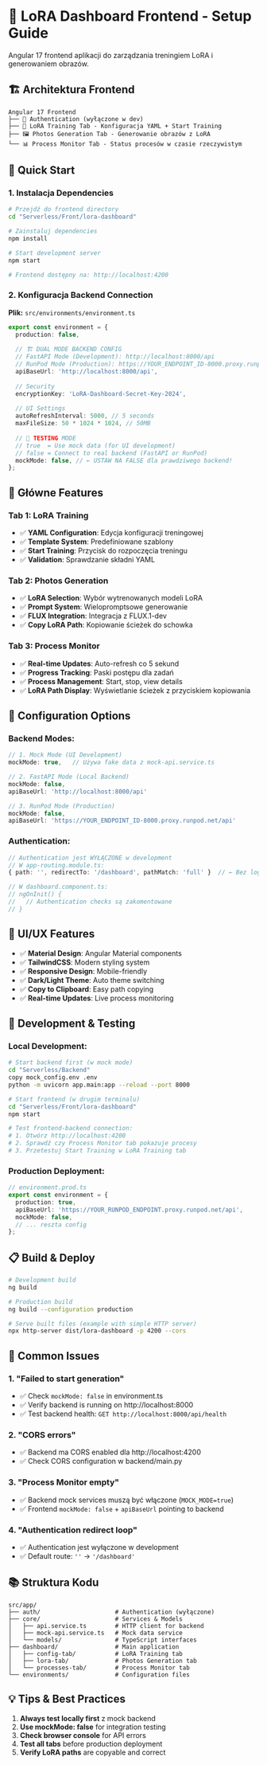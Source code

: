 # 🎨 LoRA Dashboard Frontend - Setup Guide

Angular 17 frontend aplikacji do zarządzania treningiem LoRA i generowaniem obrazów.

## 🏗️ **Architektura Frontend**

```
Angular 17 Frontend
├── 🔐 Authentication (wyłączone w dev)
├── 📝 LoRA Training Tab - Konfiguracja YAML + Start Training  
├── 🖼️ Photos Generation Tab - Generowanie obrazów z LoRA
└── 📊 Process Monitor Tab - Status procesów w czasie rzeczywistym
```

## 🚀 **Quick Start**

### **1. Instalacja Dependencies**

```bash
# Przejdź do frontend directory
cd "Serverless/Front/lora-dashboard"

# Zainstaluj dependencies
npm install

# Start development server
npm start

# Frontend dostępny na: http://localhost:4200
```

### **2. Konfiguracja Backend Connection**

**Plik:** `src/environments/environment.ts`

```typescript
export const environment = {
  production: false,
  
  // 🏗️ DUAL MODE BACKEND CONFIG
  // FastAPI Mode (Development): http://localhost:8000/api
  // RunPod Mode (Production): https://YOUR_ENDPOINT_ID-8000.proxy.runpod.net/api
  apiBaseUrl: 'http://localhost:8000/api',
  
  // Security
  encryptionKey: 'LoRA-Dashboard-Secret-Key-2024',
  
  // UI Settings
  autoRefreshInterval: 5000, // 5 seconds
  maxFileSize: 50 * 1024 * 1024, // 50MB
  
  // 🧪 TESTING MODE
  // true  = Use mock data (for UI development)
  // false = Connect to real backend (FastAPI or RunPod)
  mockMode: false, // ← USTAW NA FALSE dla prawdziwego backend!
};
```

## 🎯 **Główne Features**

### **Tab 1: LoRA Training**
- ✅ **YAML Configuration**: Edycja konfiguracji treningowej
- ✅ **Template System**: Predefiniowane szablony
- ✅ **Start Training**: Przycisk do rozpoczęcia treningu
- ✅ **Validation**: Sprawdzanie składni YAML

### **Tab 2: Photos Generation**  
- ✅ **LoRA Selection**: Wybór wytrenowanych modeli LoRA
- ✅ **Prompt System**: Wielopromptsowe generowanie
- ✅ **FLUX Integration**: Integracja z FLUX.1-dev
- ✅ **Copy LoRA Path**: Kopiowanie ścieżek do schowka

### **Tab 3: Process Monitor**
- ✅ **Real-time Updates**: Auto-refresh co 5 sekund
- ✅ **Progress Tracking**: Paski postępu dla zadań
- ✅ **Process Management**: Start, stop, view details
- ✅ **LoRA Path Display**: Wyświetlanie ścieżek z przyciskiem kopiowania

## 🔧 **Configuration Options**

### **Backend Modes:**
```typescript
// 1. Mock Mode (UI Development)
mockMode: true,   // Używa fake data z mock-api.service.ts

// 2. FastAPI Mode (Local Backend) 
mockMode: false,
apiBaseUrl: 'http://localhost:8000/api'

// 3. RunPod Mode (Production)
mockMode: false,
apiBaseUrl: 'https://YOUR_ENDPOINT_ID-8000.proxy.runpod.net/api'
```

### **Authentication:**
```typescript
// Authentication jest WYŁĄCZONE w development
// W app-routing.module.ts:
{ path: '', redirectTo: '/dashboard', pathMatch: 'full' }  // ← Bez logowania

// W dashboard.component.ts:
// ngOnInit() {
//   // Authentication checks są zakomentowane
// }
```

## 🎨 **UI/UX Features**

- ✅ **Material Design**: Angular Material components
- ✅ **TailwindCSS**: Modern styling system
- ✅ **Responsive Design**: Mobile-friendly
- ✅ **Dark/Light Theme**: Auto theme switching
- ✅ **Copy to Clipboard**: Easy path copying
- ✅ **Real-time Updates**: Live process monitoring

## 🧪 **Development & Testing**

### **Local Development:**
```bash
# Start backend first (w mock mode)
cd "Serverless/Backend"
copy mock_config.env .env
python -m uvicorn app.main:app --reload --port 8000

# Start frontend (w drugim terminalu)
cd "Serverless/Front/lora-dashboard"  
npm start

# Test frontend-backend connection:
# 1. Otwórz http://localhost:4200
# 2. Sprawdź czy Process Monitor tab pokazuje procesy
# 3. Przetestuj Start Training w LoRA Training tab
```

### **Production Deployment:**
```typescript
// environment.prod.ts
export const environment = {
  production: true,
  apiBaseUrl: 'https://YOUR_RUNPOD_ENDPOINT.proxy.runpod.net/api',
  mockMode: false,
  // ... reszta config
};
```

## 📋 **Build & Deploy**

```bash
# Development build
ng build

# Production build
ng build --configuration production

# Serve built files (example with simple HTTP server)
npx http-server dist/lora-dashboard -p 4200 --cors
```

## 🚨 **Common Issues**

### **1. "Failed to start generation"**
- ✅ Check `mockMode: false` in environment.ts
- ✅ Verify backend is running on http://localhost:8000  
- ✅ Test backend health: `GET http://localhost:8000/api/health`

### **2. "CORS errors"**
- ✅ Backend ma CORS enabled dla http://localhost:4200
- ✅ Check CORS configuration w backend/main.py

### **3. "Process Monitor empty"**
- ✅ Backend mock services muszą być włączone (`MOCK_MODE=true`)
- ✅ Frontend `mockMode: false` + `apiBaseUrl` pointing to backend

### **4. "Authentication redirect loop"**
- ✅ Authentication jest wyłączone w development
- ✅ Default route: `''` → `'/dashboard'`

## 📚 **Struktura Kodu**

```
src/app/
├── auth/                     # Authentication (wyłączone)
├── core/                     # Services & Models
│   ├── api.service.ts        # HTTP client for backend
│   ├── mock-api.service.ts   # Mock data service  
│   └── models/               # TypeScript interfaces
├── dashboard/                # Main application
│   ├── config-tab/           # LoRA Training tab
│   ├── lora-tab/             # Photos Generation tab  
│   └── processes-tab/        # Process Monitor tab
└── environments/             # Configuration files
```

## 💡 **Tips & Best Practices**

1. **Always test locally first** z mock backend
2. **Use mockMode: false** for integration testing  
3. **Check browser console** for API errors
4. **Test all tabs** before production deployment
5. **Verify LoRA paths** are copyable and correct 